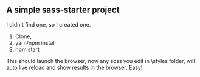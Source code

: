## A simple sass-starter project
I didn't find one, so I created one.
1. Clone, 
2. yarn/npm install
3. npm start

This should launch the browser, now any scss you edit in \styles folder, will auto live reload and show results in the browser. Easy!
